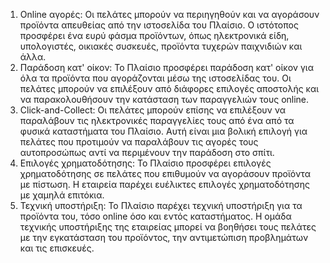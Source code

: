 1. Online αγορές: Οι πελάτες μπορούν να περιηγηθούν και να αγοράσουν προϊόντα
απευθείας από την ιστοσελίδα του Πλαίσιο. Ο ιστότοπος προσφέρει ένα ευρύ φάσμα
προϊόντων, όπως ηλεκτρονικά είδη, υπολογιστές, οικιακές συσκευές, προϊόντα τυχερών
παιχνιδιών και άλλα.
2. Παράδοση κατ' οίκον: Το Πλαίσιο προσφέρει παράδοση κατ' οίκον για όλα τα προϊόντα
που αγοράζονται μέσω της ιστοσελίδας του. Οι πελάτες μπορούν να επιλέξουν από
διάφορες επιλογές αποστολής και να παρακολουθήσουν την κατάσταση των παραγγελιών
τους online.
3. Click-and-Collect: Οι πελάτες μπορούν επίσης να επιλέξουν να παραλάβουν τις
ηλεκτρονικές παραγγελίες τους από ένα από τα φυσικά καταστήματα του Πλαίσιο. Αυτή είναι
μια βολική επιλογή για πελάτες που προτιμούν να παραλάβουν τις αγορές τους
αυτοπροσώπως αντί να περιμένουν την παράδοση στο σπίτι.
4. Επιλογές χρηματοδότησης: Το Πλαίσιο προσφέρει επιλογές χρηματοδότησης σε πελάτες
που επιθυμούν να αγοράσουν προϊόντα με πίστωση. Η εταιρεία παρέχει ευέλικτες επιλογές
χρηματοδότησης με χαμηλά επιτόκια.
5. Τεχνική υποστήριξη: Το Πλαίσιο παρέχει τεχνική υποστήριξη για τα προϊόντα του, τόσο
online όσο και εντός καταστήματος. Η ομάδα τεχνικής υποστήριξης της εταιρείας μπορεί να
βοηθήσει τους πελάτες με την εγκατάσταση του προϊόντος, την αντιμετώπιση προβλημάτων
και τις επισκευές.
